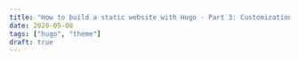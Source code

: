 ```yaml
---
title: "How to build a static website with Hugo - Part 3: Customization"
date: 2020-05-08
tags: ["hugo", "theme"]
draft: true
---
```


